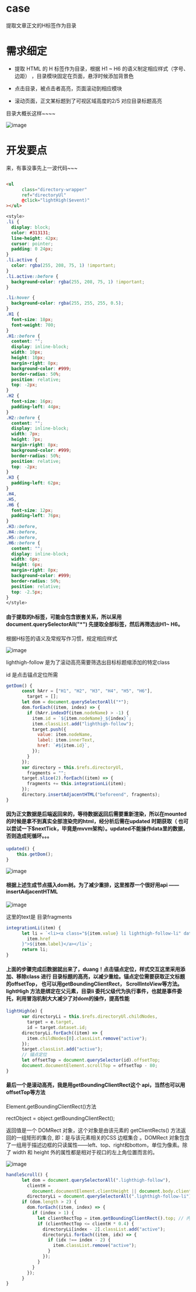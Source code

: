 # case
提取文章正文的H标签作为目录


# 需求细定

* 提取 HTML 的 H 标签作为目录，根据 H1 ~ H6 的语义制定相应样式（字号、边距） ，目录模块固定在页面，悬浮时候添加背景色

* 点击目录，被点击者高亮，页面滚动到相应模块

* 滚动页面，正文某标题到了可视区域高度的2/5 对应目录标题高亮

目录大概长这样~~~~

![image](https://github.com/MiniCai/images/blob/main/images/%E4%BC%81%E4%B8%9A%E5%BE%AE%E4%BF%A1%E6%88%AA%E5%9B%BE_ac640596-d6ae-4ce1-99e3-b52c062a102a.png)

# 开发要点

来，有事没事先上一波代码~~~

```html

<ul
      class="directory-wrapper"
      ref="directoryUl"
      @click="lightHigh($event)"
></ul>
```

```css
<style>
.li {
  display: block;
  color: #313131;
  line-height: 42px;
  cursor: pointer;
  padding: 0 24px;
}
.li.active {
  color: rgba(255, 208, 75, 1) !important;
}
.li.active::before {
  background-color: rgba(255, 208, 75, 1) !important;
}

.li:hover {
  background-color: rgba(255, 255, 255, 0.5);
}
.H1 {
  font-size: 18px;
  font-weight: 700;
}
.H1::before {
  content: "";
  display: inline-block;
  width: 10px;
  height: 10px;
  margin-right: 8px;
  background-color: #999;
  border-radius: 50%;
  position: relative;
  top: -2px;
}
.H2 {
  font-size: 16px;
  padding-left: 44px;
}
.H2::before {
  content: "";
  display: inline-block;
  width: 7px;
  height: 7px;
  margin-right: 8px;
  background-color: #999;
  border-radius: 50%;
  position: relative;
  top: -2px;
}
.H3 {
  padding-left: 62px;
}
.H4,
.H5,
.H6 {
  font-size: 12px;
  padding-left: 76px;
}
.H3::before,
.H4::before,
.H5::before,
.H6::before {
  content: "";
  display: inline-block;
  width: 6px;
  height: 6px;
  margin-right: 8px;
  background-color: #999;
  border-radius: 50%;
  position: relative;
  top: -2.5px;
}
</style>
```

#### 由于提取的h标签，可能会包含嵌套关系，所以采用document.querySelectorAll("*") 先提取全部标签，然后再筛选出H1~ H6。

根据H标签的语义及常规写作习惯，规定相应样式

![image](https://github.com/MiniCai/images/blob/main/images/WechatIMG1.jpeg)

lighthigh-follow 是为了滚动高亮需要筛选出目标标题缩添加的特定class

id 是点击锚点定位所需

```javascript
getDom() {
      const hArr = ["H1", "H2", "H3", "H4", "H5", "H6"],
        target = [];
      let dom = document.querySelectorAll("*");
      dom.forEach((item, index) => {
        if (hArr.indexOf(item.nodeName) > -1) {
          item.id = `${item.nodeName}_${index}`;
          item.classList.add("lighthigh-follow");
          target.push({
            value: item.nodeName,
            label: item.innerText,
            href: `#${item.id}`,
          });
        }
      });
      var directory = this.$refs.directoryUl,
        fragments = "";
      target.slice(2).forEach((item) => {
        fragments += this.integrationLi(item);
      });
      directory.insertAdjacentHTML("beforeend", fragments);
}
```

#### 因为正文数据是后端返回来的，等待数据返回后需要重新渲染，所以在mounted 的时候是拿不到真实全部渲染完的html，经分析后需在updated 时期获取（ 也可以尝试一下$nextTick，毕竟是mvvm架构）。updated不能操作data里的数据，否则造成死循环。。。

```javascript
updated() {
    this.getDom();
}
```

![image](https://github.com/MiniCai/images/blob/main/images/WeChat8835faa64bfcc7b4dae9fb696c77f2ae.png)

#### 根据上述生成节点插入dom树。为了减少重排，这里推荐一个很好用api —— insertAdjacentHTML

![image](https://github.com/MiniCai/images/blob/main/images/WeChat4d3979595db124e3f81fbdd86af54fff.png)

这里的text是 目录fragments

```javascript
integrationLi(item) {
      let li = `<li><a class="${item.value} li lighthigh-follow-li" data-id="${
        item.href
      }">${item.label}</a></li>`;
      return li;
}
```

#### 上面的步骤完成后数据就出来了，duang！点击锚点定位，样式交互这里采用添加、移除class 进行 目录标题的高亮，以减少重绘。锚点定位需要获取正文标题的offsetTop， 也可以用getBoundingClientRect， ScrollIntoView等方法。lightHigh 方法是绑定在父元素，目录li 委托父级代为执行事件，也就是事件委托，利用冒泡机制大大减少了对dom的操作，提高性能

```javascript
lightHigh(e) {
      var directoryLi = this.$refs.directoryUl.childNodes,
        target = e.target,
        id = target.dataset.id;
      directoryLi.forEach((item) => {
        item.childNodes[0].classList.remove("active");
      });
      target.classList.add("active");
      // 锚点定位
      let offsetTop = document.querySelector(id).offsetTop;
      document.documentElement.scrollTop = offsetTop - 80;
}
```

#### 最后一个是滚动高亮，我是用getBoundingClientRect这个 api，当然也可以用offsetTop等方法

Element.getBoundingClientRect()方法

rectObject = object.getBoundingClientRect();

返回值是一个 DOMRect 对象，这个对象是由该元素的 getClientRects() 方法返回的一组矩形的集合, 即：是与该元素相关的CSS 边框集合 。DOMRect 对象包含了一组用于描述边框的只读属性——left、top、right和bottom，单位为像素。除了 width 和 height 外的属性都是相对于视口的左上角位置而言的。

![image](https://github.com/MiniCai/images/blob/main/images/rect.png)

```javascript
handleScroll() {
      let dom = document.querySelectorAll(".lighthigh-follow"),
        clientH =
          document.documentElement.clientHeight || document.body.clientHeight,
        directoryLi = document.querySelectorAll(".lighthigh-follow-li");
      if (dom.length > 2) {
        dom.forEach((item, index) => {
          if (index > 1) {
            let clientRectTop = item.getBoundingClientRect().top; // 内容区的top 距离窗口的高度;
            if (clientRectTop <= clientH * 0.4) {
              directoryLi[index - 2].classList.add("active");
              directoryLi.forEach((item, idx) => {
                if (idx !== index - 2) {
                  item.classList.remove("active");
                }
              });
            }
          }
        });
      }
}
```
</br>

